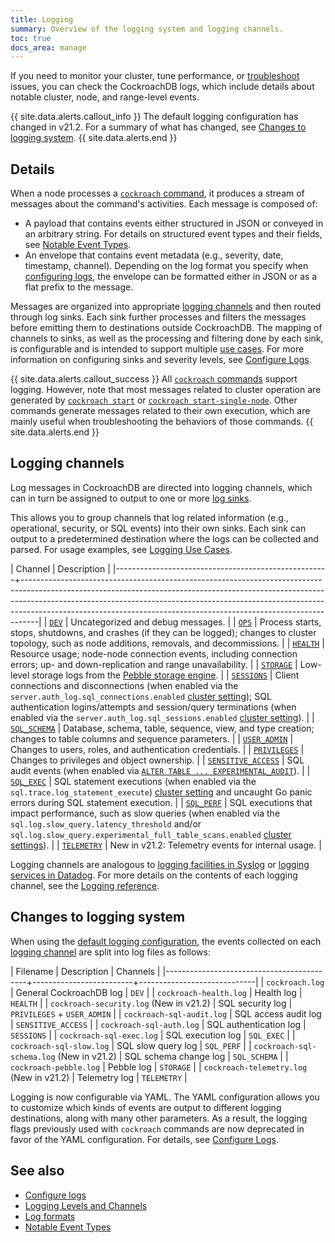 ```yaml
---
title: Logging
summary: Overview of the logging system and logging channels.
toc: true
docs_area: manage
---
```


If you need to monitor your cluster, tune performance, or [troubleshoot](troubleshooting-overview.html) issues, you can check the CockroachDB logs, which include details about notable cluster, node, and range-level events.

{{ site.data.alerts.callout_info }}
The default logging configuration has changed in v21.2. For a summary of what has changed, see [Changes to logging system](#changes-to-logging-system).
{{ site.data.alerts.end }}

## Details

When a node processes a [`cockroach` command](cockroach-commands.html), it produces a stream of messages about the command's activities. Each message is composed of:

- A payload that contains events either structured in JSON or conveyed in an arbitrary string. For details on structured event types and their fields, see [Notable Event Types](eventlog.html).
- An envelope that contains event metadata (e.g., severity, date, timestamp, channel). Depending on the log format you specify when [configuring logs](configure-logs.html#file-logging-format), the envelope can be formatted either in JSON or as a flat prefix to the message.

Messages are organized into appropriate [logging channels](#logging-channels) and then routed through log sinks. Each sink further processes and filters the messages before emitting them to destinations outside CockroachDB. The mapping of channels to sinks, as well as the processing and filtering done by each sink, is configurable and is intended to support multiple [use cases](logging-use-cases.html). For more information on configuring sinks and severity levels, see [Configure Logs](configure-logs.html).

{{ site.data.alerts.callout_success }}
All [`cockroach` commands](cockroach-commands.html) support logging. However, note that most messages related to cluster operation are generated by [`cockroach start`](cockroach-start.html) or [`cockroach start-single-node`](cockroach-start-single-node.html). Other commands generate messages related to their own execution, which are mainly useful when troubleshooting the behaviors of those commands.
{{ site.data.alerts.end }}

## Logging channels

Log messages in CockroachDB are directed into logging channels, which can in turn be assigned to output to one or more [log sinks](configure-logs.html#configure-log-sinks).

This allows you to group channels that log related information (e.g., operational, security, or SQL events) into their own sinks. Each sink can output to a predetermined destination where the logs can be collected and parsed. For usage examples, see [Logging Use Cases](logging-use-cases.html).

| Channel                                             | Description                                                                                                                                                                                                                                                                                                                |
|-----------------------------------------------------+----------------------------------------------------------------------------------------------------------------------------------------------------------------------------------------------------------------------------------------------------------------------------------------------------------------------------|
| [`DEV`](logging.html#dev)                           | Uncategorized and debug messages.                                                                                                                                                                                                                                                                                          |
| [`OPS`](logging.html#ops)                           | Process starts, stops, shutdowns, and crashes (if they can be logged); changes to cluster topology, such as node additions, removals, and decommissions.                                                                                                                                                                   |
| [`HEALTH`](logging.html#health)                     | Resource usage; node-node connection events, including connection errors; up- and down-replication and range unavailability.                                                                                                                                                                                               |
| [`STORAGE`](logging.html#storage)                   | Low-level storage logs from the [Pebble storage engine](architecture/storage-layer.html#pebble).                                                                                                                                                                                                                           |
| [`SESSIONS`](logging.html#sessions)                 | Client connections and disconnections (when enabled via the `server.auth_log.sql_connections.enabled` [cluster setting](cluster-settings.html)); SQL authentication logins/attempts and session/query terminations (when enabled via the `server.auth_log.sql_sessions.enabled` [cluster setting](cluster-settings.html)). |
| [`SQL_SCHEMA`](logging.html#sql_schema)             | Database, schema, table, sequence, view, and type creation; changes to table columns and sequence parameters.                                                                                                                                                                                                              |
| [`USER_ADMIN`](logging.html#user_admin)             | Changes to users, roles, and authentication credentials.                                                                                                                                                                                                                                                                   |
| [`PRIVILEGES`](logging.html#privileges)             | Changes to privileges and object ownership.                                                                                                                                                                                                                                                                                |
| [`SENSITIVE_ACCESS`](logging.html#sensitive_access) | SQL audit events (when enabled via [`ALTER TABLE ... EXPERIMENTAL_AUDIT`](experimental-audit.html)).                                                                                                                                                                                                                       |
| [`SQL_EXEC`](logging.html#sql_exec)                 | SQL statement executions (when enabled via the `sql.trace.log_statement_execute`) [cluster setting](cluster-settings.html) and uncaught Go panic errors during SQL statement execution.                                                                                                                                    |
| [`SQL_PERF`](logging.html#sql_perf)                 | SQL executions that impact performance, such as slow queries (when enabled via the `sql.log.slow_query.latency_threshold` and/or `sql.log.slow_query.experimental_full_table_scans.enabled` [cluster settings](cluster-settings.html)).                                                                                    |
| [`TELEMETRY`](logging.html#telemetry)               | <span class="version-tag">New in v21.2:</span> Telemetry events for internal usage.                                                                                                                                                                                                                                        |

Logging channels are analogous to [logging facilities in Syslog](https://en.wikipedia.org/wiki/Syslog) or [logging services in Datadog](https://docs.datadoghq.com/logs/log_collection/?tab=http#reserved-attributes). For more details on the contents of each logging channel, see the [Logging reference](logging.html#logging-channels).

## Changes to logging system

When using the [default logging configuration](configure-logs.html#default-logging-configuration), the events collected on each [logging channel](#logging-channels) are split into log files as follows:

| Filename                                  | Description             | Channels                    |
|-------------------------------------------+-------------------------+-----------------------------|
| `cockroach.log`                           | General CockroachDB log | `DEV`                       |
| `cockroach-health.log`                    | Health log              | `HEALTH`                    |
| `cockroach-security.log` (New in v21.2)   | SQL security log        | `PRIVILEGES` + `USER_ADMIN` |
| `cockroach-sql-audit.log`                 | SQL access audit log    | `SENSITIVE_ACCESS`          |
| `cockroach-sql-auth.log`                  | SQL authentication log  | `SESSIONS`                  |
| `cockroach-sql-exec.log`                  | SQL execution log       | `SQL_EXEC`                  |
| `cockroach-sql-slow.log`                  | SQL slow query log      | `SQL_PERF`                  |
| `cockroach-sql-schema.log` (New in v21.2) | SQL schema change log   | `SQL_SCHEMA`                |
| `cockroach-pebble.log`                    | Pebble log              | `STORAGE`                   |
| `cockroach-telemetry.log` (New in v21.2)  | Telemetry log           | `TELEMETRY`                 |

 Logging is now configurable via YAML. The YAML configuration allows you to customize which kinds of events are output to different logging destinations, along with many other parameters. As a result, the logging flags previously used with `cockroach` commands are now deprecated in favor of the YAML configuration. For details, see [Configure Logs](configure-logs.html).

## See also

- [Configure logs](configure-logs.html)
- [Logging Levels and Channels](logging.html)
- [Log formats](log-formats.html)
- [Notable Event Types](eventlog.html)
